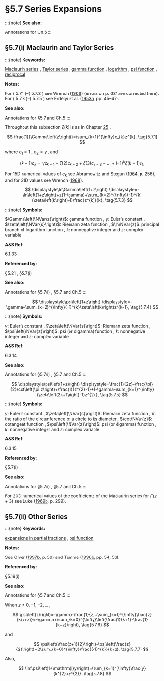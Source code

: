 # §5.7 Series Expansions

:::{note}
**See also:**

Annotations for Ch.5
:::


## §5.7(i) Maclaurin and Taylor Series

:::{note}
**Keywords:**

[Maclaurin series](http://dlmf.nist.gov/search/search?q=Maclaurin%20series) , [Taylor series](http://dlmf.nist.gov/search/search?q=Taylor%20series) , [gamma function](http://dlmf.nist.gov/search/search?q=gamma%20function) , [logarithm](http://dlmf.nist.gov/search/search?q=logarithm) , [psi function](http://dlmf.nist.gov/search/search?q=psi%20function) , [reciprocal](http://dlmf.nist.gov/search/search?q=reciprocal)

**Notes:**

For ( 5.7.1 )–( 5.7.2 ) see Wrench ([1968](./bib/W.html#bib2456 "Concerning two series for the gamma function")) (errors on p. 621 are corrected here). For ( 5.7.3 )–( 5.7.5 ) see Erdélyi et al. ([1953a](./bib/E.html#bib751 "Higher Transcendental Functions. Vol. I"), pp. 45–47).

**See also:**

Annotations for §5.7 and Ch.5
:::

Throughout this subsection $\zeta\left(k\right)$ is as in Chapter [25](./25.md "Chapter 25 Zeta and Related Functions") .


<a id="E1"></a>
$$
\frac{1}{\Gamma\left(z\right)}=\sum_{k=1}^{\infty}c_{k}z^{k}, \tag{5.7.1}
$$

where $c_{1}=1$ , $c_{2}=\gamma$ , and


<a id="E2"></a>
$$
(k-1)c_{k}=\gamma c_{k-1}-\zeta\left(2\right)c_{k-2}+\zeta\left(3\right)c_{k-3}-\dots+(-1)^{k}\zeta\left(k-1\right)c_{1}, \tag{5.7.2}
$$

For 15D numerical values of $c_{k}$ see Abramowitz and Stegun ([1964](./bib/index.html#bib24 "Handbook of Mathematical Functions with Formulas, Graphs, and Mathematical Tables"), p. 256), and for 31D values see Wrench ([1968](./bib/W.html#bib2456 "Concerning two series for the gamma function")).

<a id="EGx1"></a>

$$
\displaystyle\ln\Gamma\left(1+z\right) \displaystyle=-\ln\left(1+z\right)+z(1-\gamma)+\sum_{k=2}^{\infty}(-1)^{k}(\zeta\left(k\right)-1)\frac{z^{k}}{k}, \tag{5.7.3}
$$

:::{note}
**Symbols:**

$\Gamma\left(\NVar{z}\right)$: gamma function , $\gamma$: Euler’s constant , $\zeta\left(\NVar{s}\right)$: Riemann zeta function , $\ln\NVar{z}$: principal branch of logarithm function , $k$: nonnegative integer and $z$: complex variable

**A&S Ref:**

6.1.33

**Referenced by:**

§5.21 , §5.7(i)

**See also:**

Annotations for §5.7(i) , §5.7 and Ch.5
:::

$$
\displaystyle\psi\left(1+z\right) \displaystyle=-\gamma+\sum_{k=2}^{\infty}(-1)^{k}\zeta\left(k\right)z^{k-1}, \tag{5.7.4}
$$

:::{note}
**Symbols:**

$\gamma$: Euler’s constant , $\zeta\left(\NVar{s}\right)$: Riemann zeta function , $\psi\left(\NVar{z}\right)$: psi (or digamma) function , $k$: nonnegative integer and $z$: complex variable

**A&S Ref:**

6.3.14

**See also:**

Annotations for §5.7(i) , §5.7 and Ch.5
:::

$$
\displaystyle\psi\left(1+z\right) \displaystyle=\frac{1}{2z}-\frac{\pi}{2}\cot\left(\pi z\right)+\frac{1}{z^{2}-1}+1-\gamma-\sum_{k=1}^{\infty}(\zeta\left(2k+1\right)-1)z^{2k}, \tag{5.7.5}
$$

:::{note}
**Symbols:**

$\gamma$: Euler’s constant , $\zeta\left(\NVar{s}\right)$: Riemann zeta function , $\pi$: the ratio of the circumference of a circle to its diameter , $\cot\NVar{z}$: cotangent function , $\psi\left(\NVar{z}\right)$: psi (or digamma) function , $k$: nonnegative integer and $z$: complex variable

**A&S Ref:**

6.3.15

**Referenced by:**

§5.7(i)

**See also:**

Annotations for §5.7(i) , §5.7 and Ch.5
:::

For 20D numerical values of the coefficients of the Maclaurin series for $\Gamma\left(z+3\right)$ see Luke ([1969b](./bib/L.html#bib1496 "The Special Functions and their Approximations. Vol. 2"), p. 299).


## §5.7(ii) Other Series

:::{note}
**Keywords:**

[expansions in partial fractions](http://dlmf.nist.gov/search/search?q=expansions%20in%20partial%20fractions) , [psi function](http://dlmf.nist.gov/search/search?q=psi%20function)

**Notes:**

See Olver ([1997b](./bib/O.html#bib1809 "Asymptotics and Special Functions"), p. 39) and Temme ([1996b](./bib/T.html#bib2230 "Special Functions: An Introduction to the Classical Functions of Mathematical Physics"), pp. 54, 56).

**Referenced by:**

§5.19(i)

**See also:**

Annotations for §5.7 and Ch.5
:::

When $z\neq 0,-1,-2,\dots$ ,


<a id="E6"></a>
$$
\psi\left(z\right)=-\gamma-\frac{1}{z}+\sum_{k=1}^{\infty}\frac{z}{k(k+z)}=-\gamma+\sum_{k=0}^{\infty}\left(\frac{1}{k+1}-\frac{1}{k+z}\right), \tag{5.7.6}
$$

and


<a id="E7"></a>
$$
\psi\left(\frac{z+1}{2}\right)-\psi\left(\frac{z}{2}\right)=2\sum_{k=0}^{\infty}\frac{(-1)^{k}}{k+z}. \tag{5.7.7}
$$

Also,


<a id="E8"></a>
$$
\Im\psi\left(1+\mathrm{i}y\right)=\sum_{k=1}^{\infty}\frac{y}{k^{2}+y^{2}}. \tag{5.7.8}
$$
